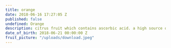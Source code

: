 ```yaml
---
title: orange
date: 2018-06-16 17:27:05 Z
published: false
undefined: Orange
description: citrus fruit which contains ascorbic acid. a high source of vit c
date_of_birth: 2018-06-21 00:00:00 Z
fruit_picture: "/uploads/download.jpeg"
---
```


